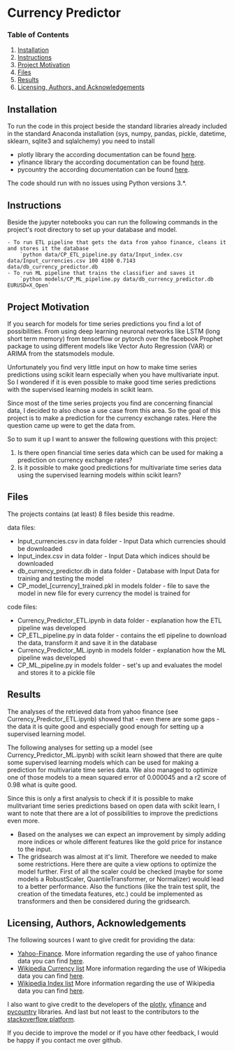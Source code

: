 # Currency Predictor

### Table of Contents

1. [Installation](#installation)
2. [Instructions](#instructions)
3. [Project Motivation](#motivation)
4. [Files](#files)
5. [Results](#results)
6. [Licensing, Authors, and Acknowledgements](#licensing)

## Installation <a name="installation"></a>

To run the code in this project beside the standard libraries already included in the standard Anaconda installation (sys, numpy, pandas, pickle, datetime, sklearn, sqlite3 and sqlalchemy) you need to install 

- plotly library the according documentation can be found [here](https://plot.ly/).
- yfinance library the according documentation can be found [here](https://pypi.org/project/yfinance/).
- pycountry the according documentation can be found [here](https://pypi.org/project/pycountry/).

The code should run with no issues using Python versions 3.*.

## Instructions <a name="instructions"></a>

Beside the jupyter notebooks you can run the following commands in the project's root directory to set up your database and model.

    - To run ETL pipeline that gets the data from yahoo finance, cleans it and stores it the database
        `python data/CP_ETL_pipeline.py data/Input_index.csv data/Input_currencies.csv 100 4100 0.7143 data/db_currency_predictor.db
    - To run ML pipeline that trains the classifier and saves it
        `python models/CP_ML_pipeline.py data/db_currency_predictor.db EURUSD=X_Open`

## Project Motivation <a name="motivation"></a>

If you search for models for time series predictions you find a lot of possibilities. From using deep learning neuronal networks like LSTM (long short term memory) from tensorflow or pytorch over the facebook Prophet package to using different models like  Vector Auto Regression (VAR) or ARIMA from the statsmodels module.

Unfortunately you find very little input on how to make time series predictions using scikit learn especially when you have multivariate input. So I wondered if it is even possible to make good time series predictions with the supervised learning models in scikit learn. 

Since most of the time series projects you find are concerning financial data, I decided to also chose a use case from this area. So the goal of this project is to make a prediction for the currency exchange rates. Here the question came up were to get the data from. 

So to sum it up I want to answer the following questions with this project:

1. Is there open financial time series data which can be used for making a prediction on currency exchange rates?
2. Is it possible to make good predictions for multivariate time series data using the supervised learning models within scikit learn?

## Files <a name="files"></a>

The projects contains (at least) 8 files beside this readme.

data files:

- Input_currencies.csv in data folder - Input Data which currencies should be downloaded
- Input_index.csv in data folder - Input Data which indices should be downloaded
- db_currency_predictor.db in data folder - Database with Input Data for training and testing the model
- CP_model_[currency]_trained.pkl in models folder - file to save the model in new file for every currency the model is trained for

code files:

- Currency_Predictor_ETL.ipynb in data folder - explanation how the ETL pipeline was developed
- CP_ETL_pipeline.py in data folder - contains the etl pipeline to download the data, transform it and save it in the database
- Currency_Predictor_ML.ipynb in models folder - explanation how the ML pipeline was developed
- CP_ML_pipeline.py in models folder - set's up and evaluates the model and stores it to a pickle file 

## Results<a name="results"></a>

The analyses of the retrieved data from yahoo finance (see Currency_Predictor_ETL.ipynb) showed that - even there are some gaps - the data it is quite good and especially good enough for setting up a supervised learning model.

The following analyses for setting up a model (see Currency_Predictor_ML.ipynb) with scikit learn showed that there are quite some supervised learning models which can be used for making a prediction for multivariate time series data. We also managed to optimize one of those models to a mean squared error of 0.000045 and a r2 score of 0.98 what is quite good.

Since this is only a first analysis to check if it is possible to make mulitvariant time series predictions based on open data with scikit learn, I want to note that there are a lot of possibilities to improve the predictions even more.

- Based on the analyses we can expect an improvement by simply adding more indices or whole different features like the gold price for instance to the input. 
- The gridsearch was almost at it's limit. Therefore we needed to make some restrictions. Here there are quite a view options to optimize the model further. First of all the scaler could be checked (maybe for some models a RobustScaler, QuantileTransformer, or Normalizer) would lead to a better performance. Also the functions (like the train test split, the creation of the timedata features, etc.) could be implemented as transformers and then be considered during the gridsearch.

## Licensing, Authors, Acknowledgements<a name="licensing"></a>

The following sources I want to give credit for providing the data:

- [Yahoo-Finance](https://de.finance.yahoo.com/). More information regarding the use of yahoo finance data you can find [here](https://de.hilfe.yahoo.com/kb/finance-for-web/SLN2310.html?impressions=true).
- [Wikipedia Currency list](https://en.wikipedia.org/wiki/List_of_circulating_currencies) More information regarding the use of Wikipedia data you can find [here](https://en.wikipedia.org/wiki/Wikipedia:About).
- [Wikipedia Index list](https://en.wikipedia.org/wiki/List_of_stock_market_indices) More information regarding the use of Wikipedia data you can find [here](https://en.wikipedia.org/wiki/Wikipedia:About).

I also want to give credit to the developers of the [plotly](https://plot.ly/), [yfinance](https://pypi.org/project/yfinance/) and [pycountry](https://pypi.org/project/pycountry/) libraries. And last but not least to the contributors to the [stackoverflow platform](https://stackoverflow.com/). 

If you decide to improve the model or if you have other feedback, I would be happy if you contact me over github. 
